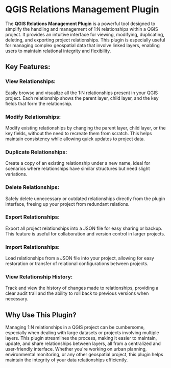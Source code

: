 # QGIS Relations Management Plugin

The **QGIS Relations Management Plugin** is a powerful tool designed to simplify the handling and management of 1:N relationships within a QGIS project. It provides an intuitive interface for viewing, modifying, duplicating, deleting, and exporting project relationships. This plugin is especially useful for managing complex geospatial data that involve linked layers, enabling users to maintain relational integrity and flexibility.

## Key Features:

### View Relationships:
Easily browse and visualize all the 1:N relationships present in your QGIS project. Each relationship shows the parent layer, child layer, and the key fields that form the relationship.

### Modify Relationships:
Modify existing relationships by changing the parent layer, child layer, or the key fields, without the need to recreate them from scratch. This helps maintain consistency while allowing quick updates to project data.

### Duplicate Relationships:
Create a copy of an existing relationship under a new name, ideal for scenarios where relationships have similar structures but need slight variations.

### Delete Relationships:
Safely delete unnecessary or outdated relationships directly from the plugin interface, freeing up your project from redundant relations.

### Export Relationships:
Export all project relationships into a JSON file for easy sharing or backup. This feature is useful for collaboration and version control in larger projects.

### Import Relationships:
Load relationships from a JSON file into your project, allowing for easy restoration or transfer of relational configurations between projects.

### View Relationship History:
Track and view the history of changes made to relationships, providing a clear audit trail and the ability to roll back to previous versions when necessary.

## Why Use This Plugin?

Managing 1:N relationships in a QGIS project can be cumbersome, especially when dealing with large datasets or projects involving multiple layers. This plugin streamlines the process, making it easier to maintain, update, and share relationships between layers, all from a centralized and user-friendly interface. Whether you're working on urban planning, environmental monitoring, or any other geospatial project, this plugin helps maintain the integrity of your data relationships efficiently.

